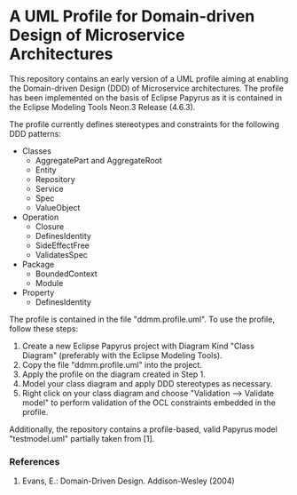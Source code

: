 # A UML Profile for Domain-driven Design of Microservice Architectures

This repository contains an early version of a UML profile aiming at enabling the Domain-driven Design (DDD) of Microservice architectures. The profile has been implemented on the basis of Eclipse Papyrus as it is contained in the Eclipse Modeling Tools Neon.3 Release (4.6.3).

The profile currently defines stereotypes and constraints for the following DDD patterns:
  * Classes
    * AggregatePart and AggregateRoot
    * Entity
    * Repository
    * Service
    * Spec
    * ValueObject
  * Operation
    * Closure
    * DefinesIdentity
    * SideEffectFree
    * ValidatesSpec
  * Package
    * BoundedContext
    * Module
  * Property
    * DefinesIdentity

The profile is contained in the file "ddmm.profile.uml". To use the profile, follow these steps:
  1. Create a new Eclipse Papyrus project with Diagram Kind "Class Diagram" (preferably with the Eclipse Modeling Tools).
  2. Copy the file "ddmm.profile.uml" into the project.
  3. Apply the profile on the diagram created in Step 1.
  4. Model your class diagram and apply DDD stereotypes as necessary.
  5. Right click on your class diagram and choose "Validation --> Validate model" to perform validation of the OCL constraints embedded in the profile.

Additionally, the repository contains a profile-based, valid Papyrus model "testmodel.uml" partially taken from [1].


### References
1. Evans, E.: Domain-Driven Design. Addison-Wesley (2004)
